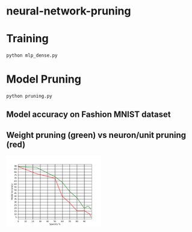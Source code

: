 # neural-network-pruning

# Training
```
python mlp_dense.py
```

# Model Pruning
```
python pruning.py
```

## Model accuracy on Fashion MNIST dataset
## Weight pruning (green) vs neuron/unit pruning (red)
<img src="https://github.com/0x454447415244/neural-network-pruning/raw/master/Figure_1.png" width="50%">
